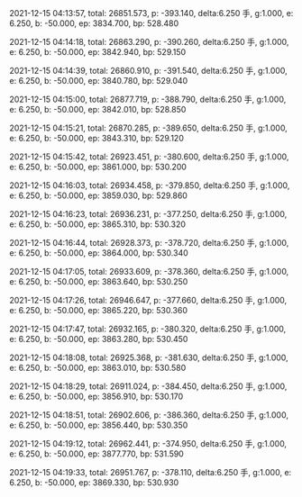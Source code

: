 2021-12-15 04:13:57, total: 26851.573, p: -393.140, delta:6.250 手, g:1.000, e: 6.250, b: -50.000, ep: 3834.700, bp: 528.480

2021-12-15 04:14:18, total: 26863.290, p: -390.260, delta:6.250 手, g:1.000, e: 6.250, b: -50.000, ep: 3842.940, bp: 529.150

2021-12-15 04:14:39, total: 26860.910, p: -391.540, delta:6.250 手, g:1.000, e: 6.250, b: -50.000, ep: 3840.780, bp: 529.040

2021-12-15 04:15:00, total: 26877.719, p: -388.790, delta:6.250 手, g:1.000, e: 6.250, b: -50.000, ep: 3842.010, bp: 528.850

2021-12-15 04:15:21, total: 26870.285, p: -389.650, delta:6.250 手, g:1.000, e: 6.250, b: -50.000, ep: 3843.310, bp: 529.120

2021-12-15 04:15:42, total: 26923.451, p: -380.600, delta:6.250 手, g:1.000, e: 6.250, b: -50.000, ep: 3861.000, bp: 530.200

2021-12-15 04:16:03, total: 26934.458, p: -379.850, delta:6.250 手, g:1.000, e: 6.250, b: -50.000, ep: 3859.030, bp: 529.860

2021-12-15 04:16:23, total: 26936.231, p: -377.250, delta:6.250 手, g:1.000, e: 6.250, b: -50.000, ep: 3865.310, bp: 530.320

2021-12-15 04:16:44, total: 26928.373, p: -378.720, delta:6.250 手, g:1.000, e: 6.250, b: -50.000, ep: 3864.000, bp: 530.340

2021-12-15 04:17:05, total: 26933.609, p: -378.360, delta:6.250 手, g:1.000, e: 6.250, b: -50.000, ep: 3863.640, bp: 530.250

2021-12-15 04:17:26, total: 26946.647, p: -377.660, delta:6.250 手, g:1.000, e: 6.250, b: -50.000, ep: 3865.220, bp: 530.360

2021-12-15 04:17:47, total: 26932.165, p: -380.320, delta:6.250 手, g:1.000, e: 6.250, b: -50.000, ep: 3863.280, bp: 530.450

2021-12-15 04:18:08, total: 26925.368, p: -381.630, delta:6.250 手, g:1.000, e: 6.250, b: -50.000, ep: 3863.010, bp: 530.580

2021-12-15 04:18:29, total: 26911.024, p: -384.450, delta:6.250 手, g:1.000, e: 6.250, b: -50.000, ep: 3856.910, bp: 530.170

2021-12-15 04:18:51, total: 26902.606, p: -386.360, delta:6.250 手, g:1.000, e: 6.250, b: -50.000, ep: 3856.440, bp: 530.350

2021-12-15 04:19:12, total: 26962.441, p: -374.950, delta:6.250 手, g:1.000, e: 6.250, b: -50.000, ep: 3877.770, bp: 531.590

2021-12-15 04:19:33, total: 26951.767, p: -378.110, delta:6.250 手, g:1.000, e: 6.250, b: -50.000, ep: 3869.330, bp: 530.930
